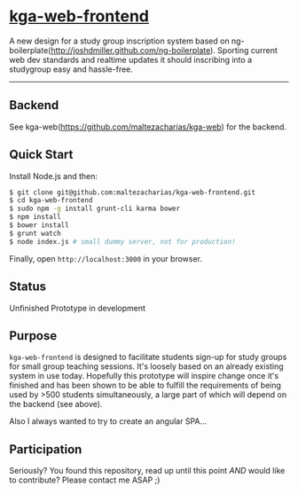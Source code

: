 # [kga-web-frontend](https://github.com/maltezacharias/kga-web-frontend)

A new design for a study group inscription system based on ng-boilerplate(http://joshdmiller.github.com/ng-boilerplate).
Sporting current web dev standards and realtime updates it should inscribing into a studygroup easy and hassle-free.
***

## Backend

See kga-web(https://github.com/maltezacharias/kga-web) for the backend.

## Quick Start

Install Node.js and then:
```sh
$ git clone git@github.com:maltezacharias/kga-web-frontend.git
$ cd kga-web-frontend
$ sudo npm -g install grunt-cli karma bower
$ npm install
$ bower install
$ grunt watch
$ node index.js # small dummy server, not for production! 
```

Finally, open `http://localhost:3000` in your browser.

## Status

Unfinished Prototype in development

## Purpose

`kga-web-frontend` is designed to facilitate students sign-up for study groups for small
group teaching sessions. It's loosely based on an already existing system in use today.
Hopefully this prototype will inspire change once it's finished and has been shown to be
able to fulfill the requirements of being used by >500 students simultaneously, a large part
of which will depend on the backend (see above).

Also I always wanted to try to create an angular SPA...

## Participation

Seriously? You found this repository, read up until this point *AND* would like to contribute?
Please contact me ASAP ;)

